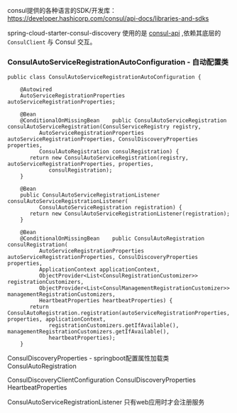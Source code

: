 
consul提供的各种语言的SDK/开发库： https://developer.hashicorp.com/consul/api-docs/libraries-and-sdks

spring-cloud-starter-consul-discovery 使用的是  [consul-api](https://github.com/Ecwid/consul-api) ,依赖其底层的 `ConsulClient` 与 Consul 交互。

### ConsulAutoServiceRegistrationAutoConfiguration - 自动配置类
```
public class ConsulAutoServiceRegistrationAutoConfiguration {  
  
    @Autowired  
    AutoServiceRegistrationProperties autoServiceRegistrationProperties;  
  
    @Bean  
    @ConditionalOnMissingBean    public ConsulAutoServiceRegistration consulAutoServiceRegistration(ConsulServiceRegistry registry,  
          AutoServiceRegistrationProperties autoServiceRegistrationProperties, ConsulDiscoveryProperties properties,  
          ConsulAutoRegistration consulRegistration) {  
       return new ConsulAutoServiceRegistration(registry, autoServiceRegistrationProperties, properties,  
             consulRegistration);  
    }  
  
    @Bean  
    public ConsulAutoServiceRegistrationListener consulAutoServiceRegistrationListener(  
          ConsulAutoServiceRegistration registration) {  
       return new ConsulAutoServiceRegistrationListener(registration);  
    }  
  
    @Bean  
    @ConditionalOnMissingBean    public ConsulAutoRegistration consulRegistration(  
          AutoServiceRegistrationProperties autoServiceRegistrationProperties, ConsulDiscoveryProperties properties,  
          ApplicationContext applicationContext,  
          ObjectProvider<List<ConsulRegistrationCustomizer>> registrationCustomizers,  
          ObjectProvider<List<ConsulManagementRegistrationCustomizer>> managementRegistrationCustomizers,  
          HeartbeatProperties heartbeatProperties) {  
       return ConsulAutoRegistration.registration(autoServiceRegistrationProperties, properties, applicationContext,  
             registrationCustomizers.getIfAvailable(), managementRegistrationCustomizers.getIfAvailable(),  
             heartbeatProperties);  
    }
```
ConsulDiscoveryProperties - springboot配置属性加载类
ConsulAutoRegistration

ConsulDiscoveryClientConfiguration
            ConsulDiscoveryProperties
HeartbeatProperties

ConsulAutoServiceRegistrationListener
只有web应用时才会注册服务